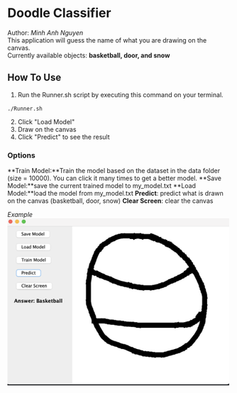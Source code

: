 # Doodle Classifier
Author: *Minh Anh Nguyen*  
This application will guess the name of what you are drawing on the canvas.  
Currently available objects: **basketball, door, and snow**  

## How To Use
1. Run the Runner.sh script by executing this command on your terminal.  

```
./Runner.sh
```

2. Click "Load Model"
3. Draw on the canvas
4. Click "Predict" to see the result

### Options
**Train Model:**Train the model based on the dataset in the data folder (size = 10000). You can click it many times to get a better model.
**Save Model:**save the current trained model to my_model.txt
**Load Model:**load the model from my_model.txt
**Predict**: predict what is drawn on the canvas (basketball, door, snow)
**Clear Screen**: clear the canvas

*Example*  
<img src='screenshot/example.png' alt="AI is guessing drawing" width='500' />
